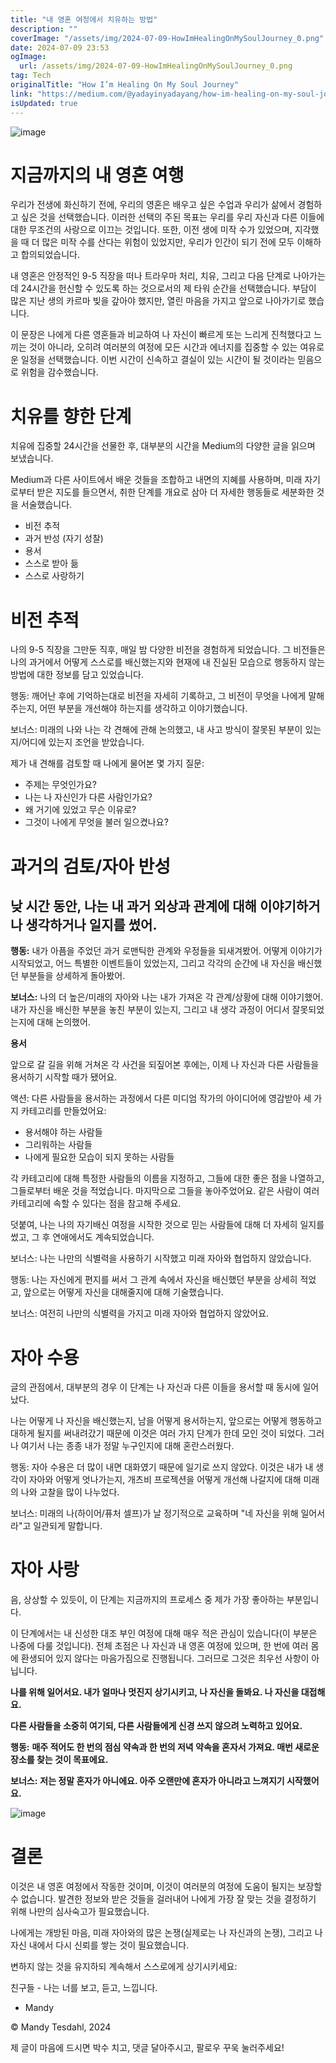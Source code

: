 ```yaml
---
title: "내 영혼 여정에서 치유하는 방법"
description: ""
coverImage: "/assets/img/2024-07-09-HowImHealingOnMySoulJourney_0.png"
date: 2024-07-09 23:53
ogImage:
  url: /assets/img/2024-07-09-HowImHealingOnMySoulJourney_0.png
tag: Tech
originalTitle: "How I’m Healing On My Soul Journey"
link: "https://medium.com/@yadayinyadayang/how-im-healing-on-my-soul-journey-7d777fd2704b"
isUpdated: true
---
```


![image](/assets/img/2024-07-09-HowImHealingOnMySoulJourney_0.png)

# 지금까지의 내 영혼 여행

우리가 전생에 화신하기 전에, 우리의 영혼은 배우고 싶은 수업과 우리가 삶에서 경험하고 싶은 것을 선택했습니다. 이러한 선택의 주된 목표는 우리를 우리 자신과 다른 이들에 대한 무조건의 사랑으로 이끄는 것입니다. 또한, 이전 생에 미작 수가 있었으며, 지각했을 때 더 많은 미작 수를 산다는 위험이 있었지만, 우리가 인간이 되기 전에 모두 이해하고 합의되었습니다.

내 영혼은 안정적인 9-5 직장을 떠나 트라우마 처리, 치유, 그리고 다음 단계로 나아가는 데 24시간을 헌신할 수 있도록 하는 것으로서의 제 타워 순간을 선택했습니다. 부담이 많은 지난 생의 카르마 빚을 갚아야 했지만, 열린 마음을 가지고 앞으로 나아가기로 했습니다.

<!-- cozy-coder - 수평 -->

<ins class="adsbygoogle"
     style="display:block"
     data-ad-client="ca-pub-4877378276818686"
     data-ad-slot="1107185301"
     data-ad-format="auto"
     data-full-width-responsive="true"></ins>

<script>
     (adsbygoogle = window.adsbygoogle || []).push({});
</script>

이 문장은 나에게 다른 영혼들과 비교하여 나 자신이 빠르게 또는 느리게 진척했다고 느끼는 것이 아니라, 오히려 여러분의 여정에 모든 시간과 에너지를 집중할 수 있는 여유로운 일정을 선택했습니다. 이번 시간이 신속하고 결실이 있는 시간이 될 것이라는 믿음으로 위험을 감수했습니다.

# 치유를 향한 단계

치유에 집중할 24시간을 선물한 후, 대부분의 시간을 Medium의 다양한 글을 읽으며 보냈습니다.

Medium과 다른 사이트에서 배운 것들을 조합하고 내면의 지혜를 사용하며, 미래 자기로부터 받은 지도를 들으면서, 취한 단계를 개요로 삼아 더 자세한 행동들로 세분화한 것을 서술했습니다.

<!-- cozy-coder - 수평 -->

<ins class="adsbygoogle"
     style="display:block"
     data-ad-client="ca-pub-4877378276818686"
     data-ad-slot="1107185301"
     data-ad-format="auto"
     data-full-width-responsive="true"></ins>

<script>
     (adsbygoogle = window.adsbygoogle || []).push({});
</script>

- 비전 추적
- 과거 반성 (자기 성찰)
- 용서
- 스스로 받아 듦
- 스스로 사랑하기

# 비전 추적

나의 9-5 직장을 그만둔 직후, 매일 밤 다양한 비전을 경험하게 되었습니다. 그 비전들은 나의 과거에서 어떻게 스스로를 배신했는지와 현재에 내 진실된 모습으로 행동하지 않는 방법에 대한 정보를 담고 있었습니다.

행동: 깨어난 후에 기억하는대로 비전을 자세히 기록하고, 그 비전이 무엇을 나에게 말해주는지, 어떤 부분을 개선해야 하는지를 생각하고 이야기했습니다.

<!-- cozy-coder - 수평 -->

<ins class="adsbygoogle"
     style="display:block"
     data-ad-client="ca-pub-4877378276818686"
     data-ad-slot="1107185301"
     data-ad-format="auto"
     data-full-width-responsive="true"></ins>

<script>
     (adsbygoogle = window.adsbygoogle || []).push({});
</script>

보너스: 미래의 나와 나는 각 견해에 관해 논의했고, 내 사고 방식이 잘못된 부분이 있는지/어디에 있는지 조언을 받았습니다.

제가 내 견해를 검토할 때 나에게 물어본 몇 가지 질문:

- 주제는 무엇인가요?
- 나는 나 자신인가 다른 사람인가요?
- 왜 거기에 있었고 무슨 이유로?
- 그것이 나에게 무엇을 불러 일으켰나요?

# 과거의 검토/자아 반성

<!-- cozy-coder - 수평 -->

<ins class="adsbygoogle"
     style="display:block"
     data-ad-client="ca-pub-4877378276818686"
     data-ad-slot="1107185301"
     data-ad-format="auto"
     data-full-width-responsive="true"></ins>

<script>
     (adsbygoogle = window.adsbygoogle || []).push({});
</script>

## 낮 시간 동안, 나는 내 과거 외상과 관계에 대해 이야기하거나 생각하거나 일지를 썼어.

**행동:** 내가 아픔을 주었던 과거 로맨틱한 관계와 우정들을 되새겨봤어. 어떻게 이야기가 시작되었고, 어느 특별한 이벤트들이 있었는지, 그리고 각각의 순간에 내 자신을 배신했던 부분들을 상세하게 돌아봤어.

**보너스:** 나의 더 높은/미래의 자아와 나는 내가 가져온 각 관계/상황에 대해 이야기했어. 내가 자신을 배신한 부분을 놓친 부분이 있는지, 그리고 내 생각 과정이 어디서 잘못되었는지에 대해 논의했어.

**용서**

<!-- cozy-coder - 수평 -->

<ins class="adsbygoogle"
     style="display:block"
     data-ad-client="ca-pub-4877378276818686"
     data-ad-slot="1107185301"
     data-ad-format="auto"
     data-full-width-responsive="true"></ins>

<script>
     (adsbygoogle = window.adsbygoogle || []).push({});
</script>

앞으로 갈 길을 위해 거쳐온 각 사건을 되짚어본 후에는, 이제 나 자신과 다른 사람들을 용서하기 시작할 때가 됐어요.

액션: 다른 사람들을 용서하는 과정에서 다른 미디엄 작가의 아이디어에 영감받아 세 가지 카테고리를 만들었어요:

- 용서해야 하는 사람들
- 그리워하는 사람들
- 나에게 필요한 모습이 되지 못하는 사람들

각 카테고리에 대해 특정한 사람들의 이름을 지정하고, 그들에 대한 좋은 점을 나열하고, 그들로부터 배운 것을 적었습니다. 마지막으로 그들을 놓아주었어요. 같은 사람이 여러 카테고리에 속할 수 있다는 점을 참고해 주세요.

<!-- cozy-coder - 수평 -->

<ins class="adsbygoogle"
     style="display:block"
     data-ad-client="ca-pub-4877378276818686"
     data-ad-slot="1107185301"
     data-ad-format="auto"
     data-full-width-responsive="true"></ins>

<script>
     (adsbygoogle = window.adsbygoogle || []).push({});
</script>

덧붙여, 나는 나의 자기배신 여정을 시작한 것으로 믿는 사람들에 대해 더 자세히 일지를 썼고, 그 후 연애에서도 계속되었습니다.

보너스: 나는 나만의 식별력을 사용하기 시작했고 미래 자아와 협업하지 않았습니다.

행동: 나는 자신에게 편지를 써서 그 관계 속에서 자신을 배신했던 부분을 상세히 적었고, 앞으로는 어떻게 자신을 대해줄지에 대해 기술했습니다.

보너스: 여전히 나만의 식별력을 가지고 미래 자아와 협업하지 않았어요.

<!-- cozy-coder - 수평 -->

<ins class="adsbygoogle"
     style="display:block"
     data-ad-client="ca-pub-4877378276818686"
     data-ad-slot="1107185301"
     data-ad-format="auto"
     data-full-width-responsive="true"></ins>

<script>
     (adsbygoogle = window.adsbygoogle || []).push({});
</script>

# 자아 수용

글의 관점에서, 대부분의 경우 이 단계는 나 자신과 다른 이들을 용서할 때 동시에 일어났다.

나는 어떻게 나 자신을 배신했는지, 남을 어떻게 용서하는지, 앞으로는 어떻게 행동하고 대하게 될지를 써내려갔기 때문에 이것은 여러 가지 단계가 한데 모인 것이 되었다. 그러나 여기서 나는 종종 내가 정말 누구인지에 대해 혼란스러웠다.

행동: 자아 수용은 더 많이 내면 대화였기 때문에 일기로 쓰지 않았다. 이것은 내가 내 생각이 자아와 어떻게 엇나가는지, 개츠비 프로젝션을 어떻게 개선해 나갈지에 대해 미래의 나와 고찰을 많이 나누었다.

<!-- cozy-coder - 수평 -->

<ins class="adsbygoogle"
     style="display:block"
     data-ad-client="ca-pub-4877378276818686"
     data-ad-slot="1107185301"
     data-ad-format="auto"
     data-full-width-responsive="true"></ins>

<script>
     (adsbygoogle = window.adsbygoogle || []).push({});
</script>

보너스: 미래의 나(하이어/퓨처 셀프)가 날 정기적으로 교육하며 "네 자신을 위해 일어서라"고 일관되게 말합니다.

# 자아 사랑

음, 상상할 수 있듯이, 이 단계는 지금까지의 프로세스 중 제가 가장 좋아하는 부분입니다.

이 단계에서는 내 신성한 대조 부인 여정에 대해 매우 적은 관심이 있습니다(이 부분은 나중에 다룰 것입니다). 전체 초점은 나 자신과 내 영혼 여정에 있으며, 한 번에 여러 몸에 환생되어 있지 않다는 마음가짐으로 진행됩니다. 그러므로 그것은 최우선 사항이 아닙니다.

<!-- cozy-coder - 수평 -->

<ins class="adsbygoogle"
     style="display:block"
     data-ad-client="ca-pub-4877378276818686"
     data-ad-slot="1107185301"
     data-ad-format="auto"
     data-full-width-responsive="true"></ins>

<script>
     (adsbygoogle = window.adsbygoogle || []).push({});
</script>

**나를 위해 일어서요. 내가 얼마나 멋진지 상기시키고, 나 자신을 돌봐요. 나 자신을 대접해요.**

**다른 사람들을 소중히 여기되, 다른 사람들에게 신경 쓰지 않으려 노력하고 있어요.**

**행동:** **매주 적어도 한 번의 점심 약속과 한 번의 저녁 약속을 혼자서 가져요. 매번 새로운 장소를 찾는 것이 목표에요.**

**보너스:** **저는 정말 혼자가 아니에요. 아주 오랜만에 혼자가 아니라고 느껴지기 시작했어요.**

<!-- cozy-coder - 수평 -->

<ins class="adsbygoogle"
     style="display:block"
     data-ad-client="ca-pub-4877378276818686"
     data-ad-slot="1107185301"
     data-ad-format="auto"
     data-full-width-responsive="true"></ins>

<script>
     (adsbygoogle = window.adsbygoogle || []).push({});
</script>

![image](/assets/img/2024-07-09-HowImHealingOnMySoulJourney_1.png)

# 결론

이것은 내 영혼 여정에서 작동한 것이며, 이것이 여러분의 여정에 도움이 될지는 보장할 수 없습니다. 발견한 정보와 받은 것들을 걸러내어 나에게 가장 잘 맞는 것을 결정하기 위해 나만의 심사숙고가 필요했습니다.

나에게는 개방된 마음, 미래 자아와의 많은 논쟁(실제로는 나 자신과의 논쟁), 그리고 나 자신 내에서 다시 신뢰를 쌓는 것이 필요했습니다.

<!-- cozy-coder - 수평 -->

<ins class="adsbygoogle"
     style="display:block"
     data-ad-client="ca-pub-4877378276818686"
     data-ad-slot="1107185301"
     data-ad-format="auto"
     data-full-width-responsive="true"></ins>

<script>
     (adsbygoogle = window.adsbygoogle || []).push({});
</script>

변하지 않는 것을 유지하되 계속해서 스스로에게 상기시키세요:

친구들 - 나는 너를 보고, 듣고, 느낍니다.

- Mandy

© Mandy Tesdahl, 2024

<!-- cozy-coder - 수평 -->

<ins class="adsbygoogle"
     style="display:block"
     data-ad-client="ca-pub-4877378276818686"
     data-ad-slot="1107185301"
     data-ad-format="auto"
     data-full-width-responsive="true"></ins>

<script>
     (adsbygoogle = window.adsbygoogle || []).push({});
</script>

제 글이 마음에 드시면 박수 치고, 댓글 달아주시고, 팔로우 꾸욱 눌러주세요!
